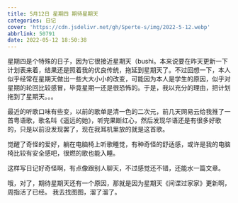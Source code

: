 ```yaml
---
title: 5月12日 星期四 期待星期天
categories: 日记
cover: 'https://cdn.jsdelivr.net/gh/Sperte-s/img/2022-5-12.webp'
abbrlink: 50791
date: 2022-05-12 18:50:38
---
```

星期四是个特殊的日子，因为它很接近星期天（bushi。本来说要在昨天更新一下计划表来着，结果还是照着我的优良传统，拖延到星期天了。不过回想一下，本人似乎经常在星期天做出一些大大小小的改变，可能因为本人是学生的原因，似乎对星期的轮回比较感冒，毕竟星期一还是很恐怖的。于是，我以充分的理由，把计划拖到了星期天。。。

最近的听歌口味有些变，以前的歌单是清一色的二次元，前几天网易云给我推了一首粤语歌，歌名叫《遥远的她》，听完果断红心，然后发现华语还是有很多好歌的，只是以前没发现罢了，现在我耳机里放的就是这首歌。

觉醒了奇怪的爱好，躺在电脑椅上听歌睡觉，有种奇怪的舒适感，或许是我的电脑椅比较有安全感吧，很燃的歌也能入睡。

这样写日记好奇怪啊，有点像跟别人聊天，不过感觉还不错，还能水一篇文章。

哦，对了，期待星期天还有一个原因，那就是因为星期天《间谍过家家》更新啊，周指活了已经。
我去找图图，溜了溜了。
